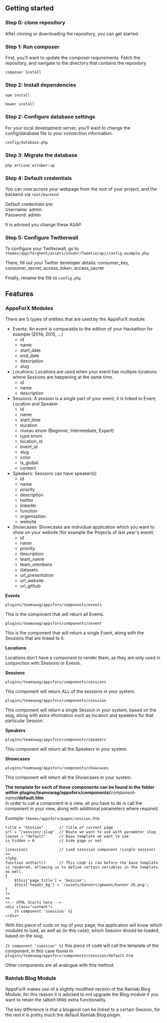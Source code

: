 ## Getting started

### Step 0: clone repository

After cloning or downloading the repository, you can get started. 

### Step 1: Run composer

First, you’ll want to update the composer requirements. Fetch the repository, and navigate to the directory that contains the repository

`composer install`

### Step 2: Install dependencies

`npm install`

`bower install`


### Step 2: Configure database settings

For your local development server, you’ll want to change the config/database file to your connection information.

`config/database.php`

### Step 3: Migrate the database

`php artisan october:up`

### Step 4: Default credentials

You can now access your webpage from the root of your project, and the backend via `root/backend`

Default credentials are:  
Username: admin  
Password: admin  

It is advised you change these ASAP.

### Step 5: Configure Twitterwall

To configure your Twitterwall, go to `themes/appsforghent/assets/vendor/Tweetie/api/config.example.php`

There, fill out your Twitter developer details: consumer_key, consumer_secret, access_token, access_secret

Finally, rename the file to `config.php`

## Features

### AppsForX Modules

There are 5 types of entities that are used by the AppsForX module:

- Events: An event is comparable to the edition of your Hackathon for example (2014, 2015, ...)
    - id
    - name
    - start_date
    - end_date
    - description
    - slug
- Locations: Locations are used when your event has multiple locations where Sessions are happening at the same time.
    - id
    - name 
    - description
- Sessions: A session is a single part of your event, it is linked to Event, Location and Speaker
    - id
    - name
    - start_time
    - duration
    - niveau enum (Beginner, Intermediate, Expert)
    - type enum
    - location_id
    - event_id
    - slug
    - color
    - is_global
    - content
- Speakers: Sessions can have speaker(s)
    - id
    - name
    - priority
    - description
    - twitter
    - linkedIn
    - function
    - organisation
    - website 
- Showcases: Showcases are individual application which you want to show on your website (for example the Projects of last year's event)
    - id
    - name
    - priority
    - description
    - team_name
    - team_members
    - datasets
    - url_presentation
    - url_website
    - url_github
 
**Events**

`plugins/teamswag/appsforx/components/events`

This is the component that will return all Events.

`plugins/teamswag/appsforx/components/sevent`

This is the component that will return a single Event, along with the Sessions that are linked to it.

**Locations**

Locations don't have a component to render them, as they are only used in conjunction with Sessions or Events. 

**Sessions**

`plugins/teamswag/appsforx/components/sessions`

This component will return ALL of the sessions in your system.

`plugins/teamswag/appsforx/components/ssession`

This component will return a single Session in your system, based on the slug, along with extra nformation such as location and speakers for that particular Session.

**Speakers**

`plugins/teamswag/appsforx/components/speakers`

This component will return all the Speakers in your system.

**Showcases**

`plugins/teamswag/appsforx/components/showcases`

This component will return all the Showcases in your system.

**The template for each of these components can be found in the folder within plugins/teamswag/appsforx/components/**_component-name_**/default.htm**  
In order to call a component in a view, all you have to do is call the component in your view, along with additional parameters where required.

Example: `themes/appsforx/pages/session.htm` 

```
title = "Session"       // Title of current page
url = "/session/:slug"  // Route we want to use with parameter slug
layout = "default"      // Base template we want to use
is_hidden = 0           // hide page or not
 
[ssession]              // Load ssession component (single session)
==
<?php
function onStart()      // This code is ran before the base template is rendered, allowing us to define certain variables in the template as well.
{
    $this['page_title'] = 'Session';
    $this['header_bg'] = '/assets/banners/gewoon/banner-26.png';
}
?>
== 
<!-- HTML Starts here -->
<div class="content">
    {% component 'ssession' %}
</div>
```

With this piece of code on top of your page, the application will know which modules to load, as well as (in this case), which Session should be loaded, based on the slug.

`{% component 'ssession' %}` this piece of code will call the template of the component, in this case found in `plugins/teamswag/appsforx/components/ssession/default.htm`

Other components are all analogue with this method.

### Rainlab Blog Module

AppsForX makes use of a slightly modified version of the Rainlab Blog Module, for this reason it is advised to not upgrade the Blog module if you want to retain the (albeit little) extra functionality.

The key difference is that a blogpost can be linked to a certain Session, for the rest it is pretty much the default Rainlab Blog plugin.